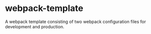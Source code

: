 # webpack-template
A webpack template consisting of two webpack configuration files for development and production.
